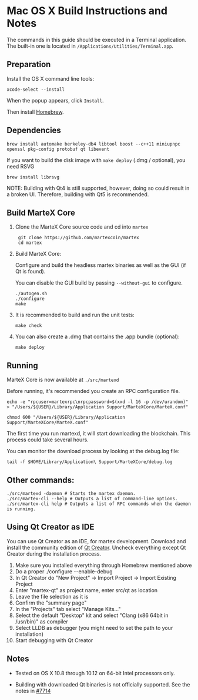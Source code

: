 Mac OS X Build Instructions and Notes
====================================
The commands in this guide should be executed in a Terminal application.
The built-in one is located in `/Applications/Utilities/Terminal.app`.

Preparation
-----------
Install the OS X command line tools:

`xcode-select --install`

When the popup appears, click `Install`.

Then install [Homebrew](https://brew.sh).

Dependencies
----------------------

    brew install automake berkeley-db4 libtool boost --c++11 miniupnpc openssl pkg-config protobuf qt libevent

If you want to build the disk image with `make deploy` (.dmg / optional), you need RSVG

    brew install librsvg

NOTE: Building with Qt4 is still supported, however, doing so could result in a broken UI. Therefore, building with Qt5 is recommended.

Build MarteX Core
------------------------

1. Clone the MarteX Core source code and cd into `martex`

        git clone https://github.com/martexcoin/martex
        cd martex

2.  Build MarteX Core:

    Configure and build the headless martex binaries as well as the GUI (if Qt is found).

    You can disable the GUI build by passing `--without-gui` to configure.

        ./autogen.sh
        ./configure
        make

3.  It is recommended to build and run the unit tests:

        make check

4.  You can also create a .dmg that contains the .app bundle (optional):

        make deploy

Running
-------

MarteX Core is now available at `./src/martexd`

Before running, it's recommended you create an RPC configuration file.

    echo -e "rpcuser=martexrpc\nrpcpassword=$(xxd -l 16 -p /dev/urandom)" > "/Users/${USER}/Library/Application Support/MarteXCore/MarteX.conf"

    chmod 600 "/Users/${USER}/Library/Application Support/MarteXCore/MarteX.conf"

The first time you run martexd, it will start downloading the blockchain. This process could take several hours.

You can monitor the download process by looking at the debug.log file:

    tail -f $HOME/Library/Application\ Support/MarteXCore/debug.log

Other commands:
-------

    ./src/martexd -daemon # Starts the martex daemon.
    ./src/martex-cli --help # Outputs a list of command-line options.
    ./src/martex-cli help # Outputs a list of RPC commands when the daemon is running.

Using Qt Creator as IDE
------------------------
You can use Qt Creator as an IDE, for martex development.
Download and install the community edition of [Qt Creator](https://www.qt.io/download/).
Uncheck everything except Qt Creator during the installation process.

1. Make sure you installed everything through Homebrew mentioned above
2. Do a proper ./configure --enable-debug
3. In Qt Creator do "New Project" -> Import Project -> Import Existing Project
4. Enter "martex-qt" as project name, enter src/qt as location
5. Leave the file selection as it is
6. Confirm the "summary page"
7. In the "Projects" tab select "Manage Kits..."
8. Select the default "Desktop" kit and select "Clang (x86 64bit in /usr/bin)" as compiler
9. Select LLDB as debugger (you might need to set the path to your installation)
10. Start debugging with Qt Creator

Notes
-----

* Tested on OS X 10.8 through 10.12 on 64-bit Intel processors only.

* Building with downloaded Qt binaries is not officially supported. See the notes in [#7714](https://github.com/bitcoin/bitcoin/issues/7714)
